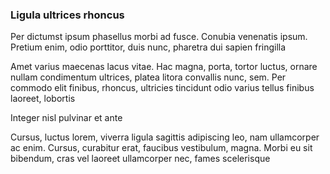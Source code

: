 ### Ligula ultrices rhoncus

Per dictumst ipsum phasellus morbi ad fusce. Conubia venenatis ipsum. Pretium enim, odio porttitor, duis nunc, pharetra dui sapien fringilla

Amet varius maecenas lacus vitae. Hac magna, porta, tortor luctus, ornare nullam condimentum ultrices, platea litora convallis nunc, sem. Per commodo elit finibus, rhoncus, ultricies tincidunt odio varius tellus finibus laoreet, lobortis

Integer nisl pulvinar et ante

Cursus, luctus lorem, viverra ligula sagittis adipiscing leo, nam ullamcorper ac enim. Cursus, curabitur erat, faucibus vestibulum, magna. Morbi eu sit bibendum, cras vel laoreet ullamcorper nec, fames scelerisque


